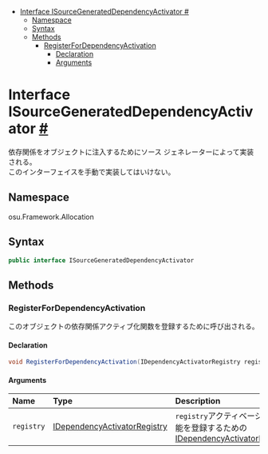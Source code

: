 - [Interface ISourceGeneratedDependencyActivator #](#interface-isourcegenerateddependencyactivator-)
  - [Namespace](#namespace)
  - [Syntax](#syntax)
  - [Methods](#methods)
    - [RegisterForDependencyActivation](#registerfordependencyactivation)
      - [Declaration](#declaration)
      - [Arguments](#arguments)



# Interface ISourceGeneratedDependencyActivator [#](https://github.com/ppy/osu-framework/blob/master/osu.Framework/Allocation/ISourceGeneratedDependencyActivator.cs#L12)
依存関係をオブジェクトに注入するためにソース ジェネレーターによって実装される。<br>
このインターフェイスを手動で実装してはいけない。


## Namespace
osu.Framework.Allocation


## Syntax
```csharp
public interface ISourceGeneratedDependencyActivator
```


## Methods

### RegisterForDependencyActivation
このオブジェクトの依存関係アクティブ化関数を登録するために呼び出される。
#### Declaration
```csharp
void RegisterForDependencyActivation(IDependencyActivatorRegistry registry);
```
#### Arguments
|Name|Type|Description|
|:-|:-|:-|
|`registry`|[IDependencyActivatorRegistry]()|`registry`アクティベーション機能を登録するための[IDependencyActivatorRegistry]()|